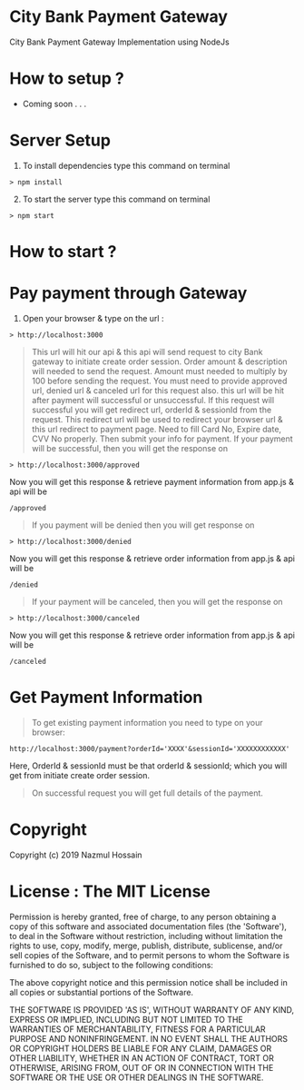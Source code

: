 # City Bank Payment Gateway
City Bank Payment Gateway Implementation using NodeJs

# How to setup ?
- Coming soon . . .

# Server Setup
1. To install dependencies type this command on terminal
 ```
 > npm install
 ```
2. To start the server type this command on terminal
```
> npm start
```

# How to start ?
# Pay payment through Gateway

1. Open your browser & type on the url :
```
> http://localhost:3000
```
> This url will hit our api & this api will send request to city Bank gateway to initiate create order session. Order amount & description will needed to send the request. Amount must needed to multiply by 100 before sending the request. You must need to provide approved url, denied url & canceled url for this request also. this url will be hit after payment will successful or unsuccessful.
> If this request will successful you will get redirect url, orderId & sessionId from the request. This redirect url will be used to redirect your browser url & this url redirect to payment page.
> Need to fill Card No, Expire date, CVV No properly. Then submit your info for payment.
> If your payment will be successful, then you will get the response on
```
> http://localhost:3000/approved
```
Now you will get this response & retrieve payment information from app.js & api will be 
```
/approved
```
> If you payment will be denied then you will get response on
```
> http://localhost:3000/denied
```
Now you will get this response & retrieve order information from app.js & api will be 
```
/denied
```
> If your payment will be canceled, then you will get the response on
```
> http://localhost:3000/canceled
```
Now you will get this response & retrieve order information from app.js & api will be 
```
/canceled
```

# Get Payment Information
> To get existing payment information you need to type on your browser:
```
http://localhost:3000/payment?orderId='XXXX'&sessionId='XXXXXXXXXXXX'
```
Here, OrderId & sessionId must be that orderId & sessionId; which you will get from initiate create order session.
> On successful request you will get full details of the payment. 


# Copyright

Copyright (c) 2019 Nazmul Hossain

# License : The MIT License

Permission is hereby granted, free of charge, to any person obtaining a copy of this software and associated documentation files (the 'Software'), to deal in the Software without restriction, including without limitation the rights to use, copy, modify, merge, publish, distribute, sublicense, and/or sell copies of the Software, and to permit persons to whom the Software is furnished to do so, subject to the following conditions:

The above copyright notice and this permission notice shall be included in all copies or substantial portions of the Software.

THE SOFTWARE IS PROVIDED 'AS IS', WITHOUT WARRANTY OF ANY KIND, EXPRESS OR IMPLIED, INCLUDING BUT NOT LIMITED TO THE WARRANTIES OF MERCHANTABILITY, FITNESS FOR A PARTICULAR PURPOSE AND NONINFRINGEMENT. IN NO EVENT SHALL THE AUTHORS OR COPYRIGHT HOLDERS BE LIABLE FOR ANY CLAIM, DAMAGES OR OTHER LIABILITY, WHETHER IN AN ACTION OF CONTRACT, TORT OR OTHERWISE, ARISING FROM, OUT OF OR IN CONNECTION WITH THE SOFTWARE OR THE USE OR OTHER DEALINGS IN THE SOFTWARE.
